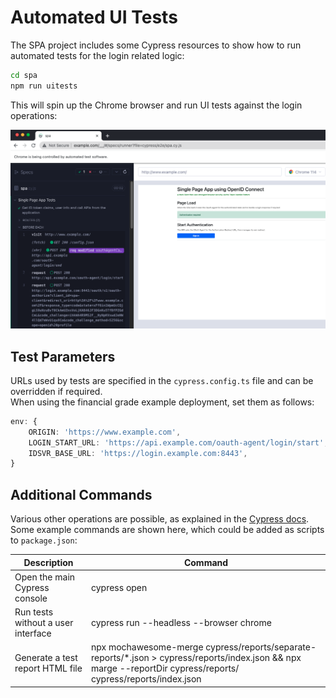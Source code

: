 # Automated UI Tests

The SPA project includes some Cypress resources to show how to run automated tests for the login related logic:

```bash
cd spa
npm run uitests
```

This will spin up the Chrome browser and run UI tests against the login operations:

![cypress tests](cypress-tests.png)

## Test Parameters

URLs used by tests are specified in the `cypress.config.ts` file and can be overridden if required.\
When using the financial grade example deployment, set them as follows:

```typescript
env: {
    ORIGIN: 'https://www.example.com',
    LOGIN_START_URL: 'https://api.example.com/oauth-agent/login/start',
    IDSVR_BASE_URL: 'https://login.example.com:8443',
}
```

## Additional Commands

Various other operations are possible, as explained in the [Cypress docs](https://docs.cypress.io/guides/guides/command-line).\
Some example commands are shown here, which could be added as scripts to `package.json`:

| Description | Command | 
| ----------- | ------- |
| Open the main Cypress console | cypress open |
| Run tests without a user interface | cypress run --headless --browser chrome |
| Generate a test report HTML file | npx mochawesome-merge cypress/reports/separate-reports/*.json > cypress/reports/index.json && npx marge --reportDir cypress/reports/ cypress/reports/index.json |
